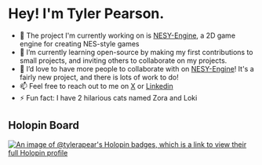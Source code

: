 # Hey! I'm Tyler Pearson.
<!--
**tylerapear/tylerapear** is a ✨ _special_ ✨ repository because its `README.md` (this file) appears on your GitHub profile.

Here are some ideas to get you started:
-->
- 🔭 The project I'm currently working on is [NESY-Engine](https://github.com/tylerapear/NESY-Engine), a 2D game engine for creating NES-style games
- 🌱 I’m currently learning open-source by making my first contributions to small projects, and inviting others to collaborate on my projects.
- 👯 I’d love to have more people to collaborate with on [NESY-Engine](https://github.com/tylerapear/NESY-Engine)! It's a fairly new project, and there is lots of work to do!
- 📫 Feel free to reach out to me on [X](https://x.com/TylerPears77865) or [Linkedin](https://www.linkedin.com/in/tyler-a-pearson)
- ⚡ Fun fact: I have 2 hilarious cats named Zora and Loki

## Holopin Board
[![An image of @tylerapear's Holopin badges, which is a link to view their full Holopin profile](https://holopin.me/tylerapear)](https://holopin.io/@tylerapear)
